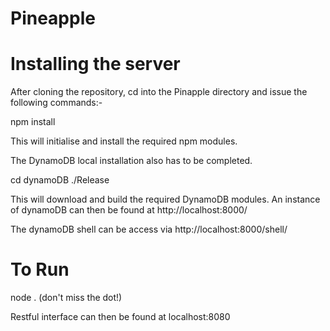 # Pineapple

Installing the server
=====================

After cloning the repository, cd into the Pinapple directory and issue the following commands:-

  npm install


This will initialise and install the required npm modules.

The DynamoDB local installation also has to be completed.

cd dynamoDB
./Release

This will download and build the required DynamoDB modules.  An instance of dynamoDB can then be 
found at 
http://localhost:8000/

The dynamoDB shell can be access via 
http://localhost:8000/shell/



To Run
======

node .		(don't miss the dot!)

Restful interface can then be found at localhost:8080
